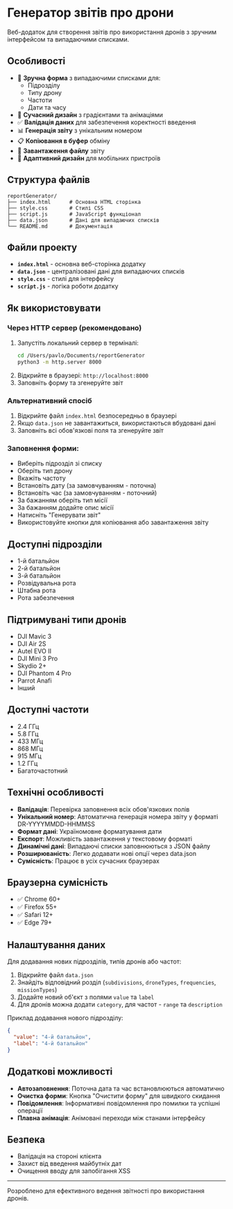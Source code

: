 # Генератор звітів про дрони

Веб-додаток для створення звітів про використання дронів з зручним інтерфейсом та випадаючими списками.

## Особливості

- 📝 **Зручна форма** з випадаючими списками для:
  - Підрозділу
  - Типу дрону
  - Частоти
  - Дати та часу
- 🎨 **Сучасний дизайн** з градієнтами та анімаціями
- ✅ **Валідація даних** для забезпечення коректності введення
- 📊 **Генерація звіту** з унікальним номером
- 📋 **Копіювання в буфер** обміну
- 💾 **Завантаження файлу** звіту
- 📱 **Адаптивний дизайн** для мобільних пристроїв

## Структура файлів

```
reportGenerator/
├── index.html      # Основна HTML сторінка
├── style.css       # Стилі CSS
├── script.js       # JavaScript функціонал
├── data.json       # Дані для випадаючих списків
└── README.md       # Документація
```

## Файли проекту

- **`index.html`** - основна веб-сторінка додатку
- **`data.json`** - централізовані дані для випадаючих списків
- **`style.css`** - стилі для інтерфейсу
- **`script.js`** - логіка роботи додатку

## Як використовувати

### Через HTTP сервер (рекомендовано)
1. Запустіть локальний сервер в терміналі:
   ```bash
   cd /Users/pavlo/Documents/reportGenerator
   python3 -m http.server 8000
   ```
2. Відкрийте в браузері: `http://localhost:8000`
3. Заповніть форму та згенеруйте звіт

### Альтернативний спосіб
1. Відкрийте файл `index.html` безпосередньо в браузері
2. Якщо `data.json` не завантажиться, використаються вбудовані дані
3. Заповніть всі обов'язкові поля та згенеруйте звіт

### Заповнення форми:
- Виберіть підрозділ зі списку
- Оберіть тип дрону
- Вкажіть частоту
- Встановіть дату (за замовчуванням - поточна)
- Встановіть час (за замовчуванням - поточний)
- За бажанням оберіть тип місії
- За бажанням додайте опис місії
- Натисніть "Генерувати звіт"
- Використовуйте кнопки для копіювання або завантаження звіту

## Доступні підрозділи

- 1-й батальйон
- 2-й батальйон
- 3-й батальйон
- Розвідувальна рота
- Штабна рота
- Рота забезпечення

## Підтримувані типи дронів

- DJI Mavic 3
- DJI Air 2S
- Autel EVO II
- DJI Mini 3 Pro
- Skydio 2+
- DJI Phantom 4 Pro
- Parrot Anafi
- Інший

## Доступні частоти

- 2.4 ГГц
- 5.8 ГГц
- 433 МГц
- 868 МГц
- 915 МГц
- 1.2 ГГц
- Багаточастотний

## Технічні особливості

- **Валідація**: Перевірка заповнення всіх обов'язкових полів
- **Унікальний номер**: Автоматична генерація номера звіту у форматі DR-YYYYMMDD-HHMMSS
- **Формат дані**: Україномовне форматування дати
- **Експорт**: Можливість завантаження у текстовому форматі
- **Динамічні дані**: Випадаючі списки заповнюються з JSON файлу
- **Розширюваність**: Легко додавати нові опції через data.json
- **Сумісність**: Працює в усіх сучасних браузерах

## Браузерна сумісність

- ✅ Chrome 60+
- ✅ Firefox 55+
- ✅ Safari 12+
- ✅ Edge 79+

## Налаштування даних

Для додавання нових підрозділів, типів дронів або частот:

1. Відкрийте файл `data.json`
2. Знайдіть відповідний розділ (`subdivisions`, `droneTypes`, `frequencies`, `missionTypes`)
3. Додайте новий об'єкт з полями `value` та `label`
4. Для дронів можна додати `category`, для частот - `range` та `description`

Приклад додавання нового підрозділу:
```json
{
  "value": "4-й батальйон",
  "label": "4-й батальйон"
}
```

## Додаткові можливості

- **Автозаповнення**: Поточна дата та час встановлюються автоматично
- **Очистка форми**: Кнопка "Очистити форму" для швидкого скидання
- **Повідомлення**: Інформативні повідомлення про помилки та успішні операції
- **Плавна анімація**: Анімовані переходи між станами інтерфейсу

## Безпека

- Валідація на стороні клієнта
- Захист від введення майбутніх дат
- Очищення вводу для запобігання XSS

---

Розроблено для ефективного ведення звітності про використання дронів.